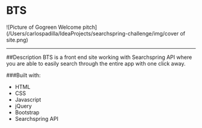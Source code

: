 # BTS

![Picture of Gogreen Welcome pitch](/Users/carlospadilla/IdeaProjects/searchspring-challenge/img/cover of site.png)

---

##Description
BTS is a front end site working with Searchspring API where you are able to easily search through the entire app with one click away.

###Built with:

- HTML
- CSS
- Javascript
- jQuery
- Bootstrap
- Searchspring API